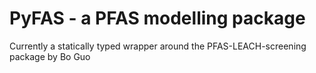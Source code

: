 # PyFAS - a PFAS modelling package

Currently a statically typed wrapper around the PFAS-LEACH-screening package by Bo Guo
